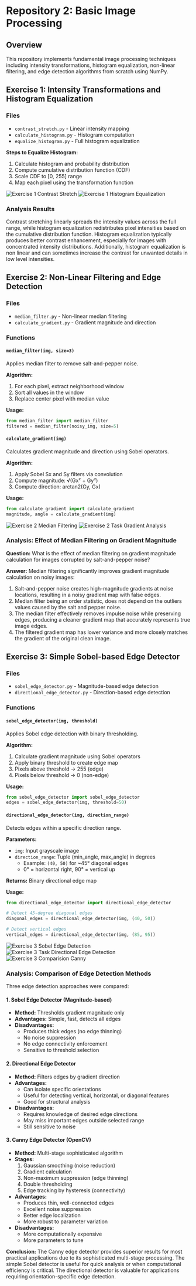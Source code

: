 # Repository 2: Basic Image Processing

## Overview

This repository implements fundamental image processing techniques including intensity transformations, histogram equalization, non-linear filtering, and edge detection algorithms from scratch using NumPy.

## Exercise 1: Intensity Transformations and Histogram Equalization

### Files

- `contrast_stretch.py` - Linear intensity mapping
- `calculate_histogram.py` - Histogram computation
- `equalize_histogram.py` - Full histogram equalization

**Steps to Equalize Histogram:**

1. Calculate histogram and probability distribution
2. Compute cumulative distribution function (CDF)
3. Scale CDF to [0, 255] range
4. Map each pixel using the transformation function

![Exercise 1 Contrast Stretch](outputs/contrast_stretch_result.png)
![Exercise 1 Histogram Equalization](outputs/histogram_equalization_low_contrast.png)

### Analysis Results

Contrast stretching linearly spreads the intensity values across the full range, while histogram equalization redistributes pixel intensities based on the cumulative distribution function. Histogram equalization typically produces better contrast enhancement, especially for images with concentrated intensity distributions. Additionally, histogram equalization is non linear and can sometimes increase the contrast for unwanted details in low level intensities.

## Exercise 2: Non-Linear Filtering and Edge Detection

### Files

- `median_filter.py` - Non-linear median filtering
- `calculate_gradient.py` - Gradient magnitude and direction

### Functions

#### `median_filter(img, size=3)`

Applies median filter to remove salt-and-pepper noise.

**Algorithm:**

1. For each pixel, extract neighborhood window
2. Sort all values in the window
3. Replace center pixel with median value

**Usage:**

```python
from median_filter import median_filter
filtered = median_filter(noisy_img, size=5)
```

#### `calculate_gradient(img)`

Calculates gradient magnitude and direction using Sobel operators.

**Algorithm:**

1. Apply Sobel Sx and Sy filters via convolution
2. Compute magnitude: √(Gx² + Gy²)
3. Compute direction: arctan2(Gy, Gx)

**Usage:**

```python
from calculate_gradient import calculate_gradient
magnitude, angle = calculate_gradient(img)
```

![Exercise 2 Median Filtering](outputs/median_filter_result_tulips.png)
![Exercise 2 Task Gradient Analysis](outputs/gradient_analysis_tulips.png)

### Analysis: Effect of Median Filtering on Gradient Magnitude

**Question:** What is the effect of median filtering on gradient magnitude calculation for images corrupted by salt-and-pepper noise?

**Answer:**
Median filtering significantly improves gradient magnitude calculation on noisy images:

1. Salt-and-pepper noise creates high-magnitude gradients at noise locations, resulting in a noisy gradient map with false edges.
2. Median filter being an order statistic, does not depend on the outliers values caused by the salt and pepper noise.
3. The median filter effectively removes impulse noise while preserving edges, producing a cleaner gradient map that accurately represents true image edges.
4. The filtered gradient map has lower variance and more closely matches the gradient of the original clean image.

## Exercise 3: Simple Sobel-based Edge Detector

### Files

- `sobel_edge_detector.py` - Magnitude-based edge detection
- `directional_edge_detector.py` - Direction-based edge detection

### Functions

#### `sobel_edge_detector(img, threshold)`

Applies Sobel edge detection with binary thresholding.

**Algorithm:**

1. Calculate gradient magnitude using Sobel operators
2. Apply binary threshold to create edge map
3. Pixels above threshold → 255 (edge)
4. Pixels below threshold → 0 (non-edge)

**Usage:**

```python
from sobel_edge_detector import sobel_edge_detector
edges = sobel_edge_detector(img, threshold=50)
```

#### `directional_edge_detector(img, direction_range)`

Detects edges within a specific direction range.

**Parameters:**

- `img`: Input grayscale image
- `direction_range`: Tuple (min_angle, max_angle) in degrees
  - Example: `(40, 50)` for ~45° diagonal edges
  - 0° = horizontal right, 90° = vertical up

**Returns:** Binary directional edge map

**Usage:**

```python
from directional_edge_detector import directional_edge_detector

# Detect 45-degree diagonal edges
diagonal_edges = directional_edge_detector(img, (40, 50))

# Detect vertical edges
vertical_edges = directional_edge_detector(img, (85, 95))
```

![Exercise 3 Sobel Edge Detection](outputs/sobel_edge_detection_fruits.png)
![Exercise 3 Task Directional Edge Detection](outputs/directional_edge_detection_fruits.png)
![Exercise 3 Comparision Canny](outputs/edge_detection_comparison.png)

### Analysis: Comparison of Edge Detection Methods

Three edge detection approaches were compared:

#### 1. Sobel Edge Detector (Magnitude-based)

- **Method:** Thresholds gradient magnitude only
- **Advantages:** Simple, fast, detects all edges
- **Disadvantages:**
  - Produces thick edges (no edge thinning)
  - No noise suppression
  - No edge connectivity enforcement
  - Sensitive to threshold selection

#### 2. Directional Edge Detector

- **Method:** Filters edges by gradient direction
- **Advantages:**
  - Can isolate specific orientations
  - Useful for detecting vertical, horizontal, or diagonal features
  - Good for structural analysis
- **Disadvantages:**
  - Requires knowledge of desired edge directions
  - May miss important edges outside selected range
  - Still sensitive to noise

#### 3. Canny Edge Detector (OpenCV)

- **Method:** Multi-stage sophisticated algorithm
- **Stages:**
  1. Gaussian smoothing (noise reduction)
  2. Gradient calculation
  3. Non-maximum suppression (edge thinning)
  4. Double thresholding
  5. Edge tracking by hysteresis (connectivity)
- **Advantages:**
  - Produces thin, well-connected edges
  - Excellent noise suppression
  - Better edge localization
  - More robust to parameter variation
- **Disadvantages:**
  - More computationally expensive
  - More parameters to tune

**Conclusion:** The Canny edge detector provides superior results for most practical applications due to its sophisticated multi-stage processing. The simple Sobel detector is useful for quick analysis or when computational efficiency is critical. The directional detector is valuable for applications requiring orientation-specific edge detection.
